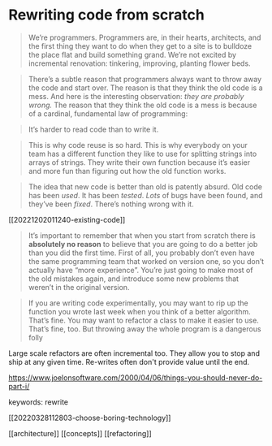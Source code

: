 # Rewriting code from scratch

>We’re programmers. Programmers are, in their hearts, architects, and the first thing they want to do when they get to a site is to bulldoze the place flat and build something grand. We’re not excited by incremental renovation: tinkering, improving, planting flower beds.

>There’s a subtle reason that programmers always want to throw away the code and start over. The reason is that they think the old code is a mess. And here is the interesting observation: _they are probably wrong._ The reason that they think the old code is a mess is because of a cardinal, fundamental law of programming:

>It’s harder to read code than to write it.

>This is why code reuse is so hard. This is why everybody on your team has a different function they like to use for splitting strings into arrays of strings. They write their own function because it’s easier and more fun than figuring out how the old function works.

>The idea that new code is better than old is patently absurd. Old code has been _used_. It has been _tested_. _Lots_ of bugs have been found, and they’ve been _fixed_. There’s nothing wrong with it.

[[20221202011240-existing-code]]

>It’s important to remember that when you start from scratch there is **absolutely no reason** to believe that you are going to do a better job than you did the first time. First of all, you probably don’t even have the same programming team that worked on version one, so you don’t actually have “more experience”. You’re just going to make most of the old mistakes again, and introduce some new problems that weren’t in the original version.

>If you are writing code experimentally, you may want to rip up the function you wrote last week when you think of a better algorithm. That’s fine. You may want to refactor a class to make it easier to use. That’s fine, too. But throwing away the whole program is a dangerous folly

Large scale refactors are often incremental too. They allow you to stop and ship at any given time. Re-writes often don't provide value until the end.

https://www.joelonsoftware.com/2000/04/06/things-you-should-never-do-part-i/

keywords: rewrite

[[20220328112803-choose-boring-technology]]

[[architecture]]
[[concepts]]
[[refactoring]]